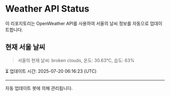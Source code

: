
# Weather API Status

이 리포지토리는 OpenWeather API를 사용하여 서울의 날씨 정보를 자동으로 업데이트합니다.

## 현재 서울 날씨
> 서울의 현재 날씨: broken clouds, 온도: 30.63°C, 습도: 63%

⏳ 업데이트 시간: 2025-07-20 06:16:23 (UTC)

---
자동 업데이트 봇에 의해 관리됩니다.
